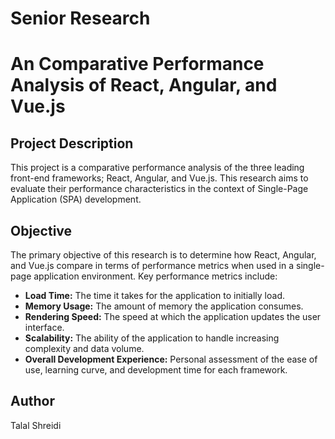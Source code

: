 # Senior Research
 
# An Comparative Performance Analysis of React, Angular, and Vue.js

## Project Description

This project is a comparative performance analysis of the three leading front-end frameworks; React, Angular, and Vue.js. This research aims to evaluate their performance characteristics in the context of Single-Page Application (SPA) development.

## Objective

The primary objective of this research is to determine how React, Angular, and Vue.js compare in terms of performance metrics when used in a single-page application environment.
Key performance metrics include:

* **Load Time:** The time it takes for the application to initially load.
* **Memory Usage:** The amount of memory the application consumes. 
* **Rendering Speed:** The speed at which the application updates the user interface. 
* **Scalability:** The ability of the application to handle increasing complexity and data volume.
* **Overall Development Experience:** Personal assessment of the ease of use, learning curve, and development time for each framework.

## Author

Talal Shreidi
